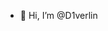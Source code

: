 - 👋 Hi, I’m @D1verlin


<!---
D1verlin/D1verlin is a ✨ special ✨ repository because its `README.md` (this file) appears on your GitHub profile.
You can click the Preview link to take a look at your changes.
--->

